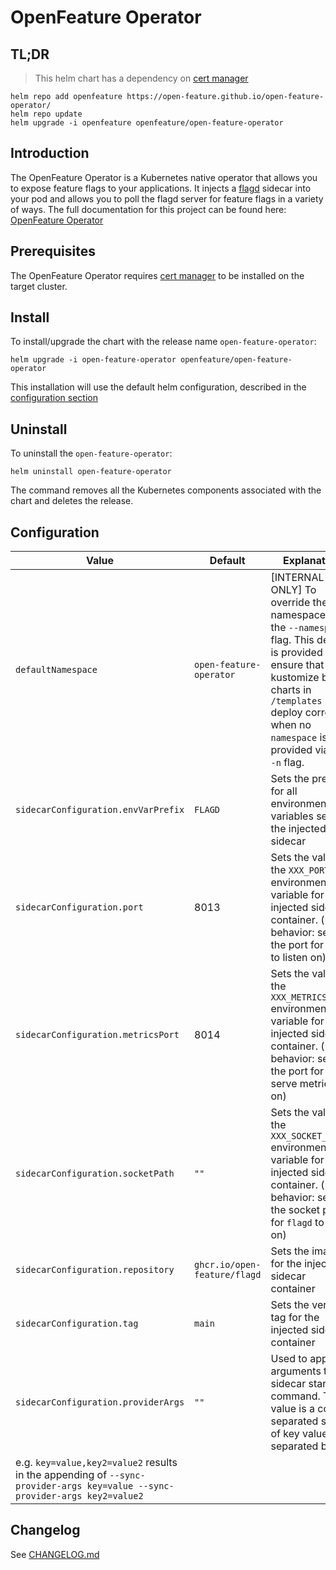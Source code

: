 # OpenFeature Operator

## TL;DR
> This helm chart has a dependency on [cert manager](https://cert-manager.io/docs/installation/)
```
helm repo add openfeature https://open-feature.github.io/open-feature-operator/
helm repo update
helm upgrade -i openfeature openfeature/open-feature-operator
```

## Introduction

The OpenFeature Operator is a Kubernetes native operator that allows you to expose feature flags to your applications. It injects a [flagd](https://github.com/open-feature/flagd) sidecar into your pod and allows you to poll the flagd server for feature flags in a variety of ways.
The full documentation for this project can be found here: [OpenFeature Operator](https://github.com/open-feature/open-feature-operator/tree/main/docs)

## Prerequisites

The OpenFeature Operator requires [cert manager](https://cert-manager.io/docs/installation/) to be installed on the target cluster.

## Install

To install/upgrade the chart with the release name `open-feature-operator`:
```
helm upgrade -i open-feature-operator openfeature/open-feature-operator
```
This installation will use the default helm configuration, described in the [configuration section](#configuration)

## Uninstall

To uninstall the `open-feature-operator`:

```
helm uninstall open-feature-operator
```

The command removes all the Kubernetes components associated with the chart and deletes the release.

## Configuration
<a name="configuration"></a>

| Value       | Default     | Explanation |
| ----------- | ----------- | ----------- |
| `defaultNamespace`      | `open-feature-operator`  | [INTERNAL USE ONLY] To override the namespace use the `--namespace` flag. This default is provided to ensure that the kustomize build charts in `/templates` deploy correctly when no `namespace` is provided via the `-n` flag.|
| `sidecarConfiguration.envVarPrefix`      | `FLAGD`  | Sets the prefix for all environment variables set in the injected sidecar |
| `sidecarConfiguration.port`      | 8013  | Sets the value of the `XXX_PORT` environment variable for the injected sidecar container. (`flagd` behavior: sets the port for `flagd` to listen on)|
| `sidecarConfiguration.metricsPort`      | 8014  | Sets the value of the `XXX_METRICS_PORT` environment variable for the injected sidecar container. (`flagd` behavior: sets the port for `flagd` serve metrics on)|
| `sidecarConfiguration.socketPath`      | `""`  | Sets the value of the `XXX_SOCKET_PATH` environment variable for the injected sidecar container. (`flagd` behavior: sets the socket path for `flagd` to listen on)|
| `sidecarConfiguration.repository`      | `ghcr.io/open-feature/flagd`  | Sets the image for the injected sidecar container|
| `sidecarConfiguration.tag`      | `main`  | Sets the version tag for the injected sidecar container |
| `sidecarConfiguration.providerArgs`      | `""`  | Used to append arguments to the sidecar startup command. This value is a comma separated string of key values separated by '=',
e.g. `key=value,key2=value2` results in the appending of `--sync-provider-args key=value --sync-provider-args key2=value2` |

## Changelog

See [CHANGELOG.md](https://github.com/open-feature/open-feature-operator/blob/main/CHANGELOG.md)

